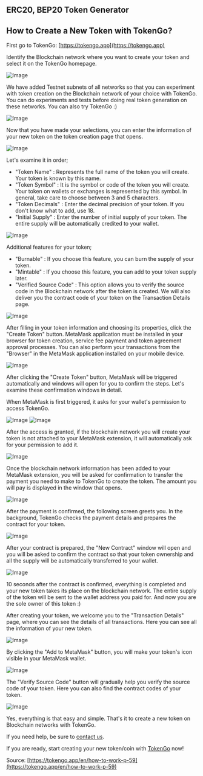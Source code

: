 ## ERC20, BEP20 Token Generator

## How to Create a New Token with TokenGo?

First go to TokenGo: [https://tokengo.app](https://tokengo.app)

Identify the Blockchain network where you want to create your token and select it on the TokenGo homepage.

![Image](https://tokengo.app/uploads/1.png)

We have added Testnet subnets of all networks so that you can experiment with token creation on the Blockchain network of your choice with TokenGo. You can do experiments and tests before doing real token generation on these networks. You can also try TokenGo :)

![Image](https://tokengo.app/uploads/2.png)

Now that you have made your selections, you can enter the information of your new token on the token creation page that opens.

![Image](https://tokengo.app/uploads/3.png)

Let's examine it in order;
- "Token Name" : Represents the full name of the token you will create. Your token is known by this name.
- "Token Symbol" : It is the symbol or code of the token you will create. Your token on wallets or exchanges is represented by this symbol. In general, take care to choose between 3 and 5 characters.
- "Token Decimals" : Enter the decimal precision of your token. If you don't know what to add, use 18.
- "Initial Supply" : Enter the number of initial supply of your token. The entire supply will be automatically credited to your wallet.

![Image](https://tokengo.app/uploads/4.png)

Additional features for your token;
- "Burnable" : If you choose this feature, you can burn the supply of your token.
- "Mintable" : If you choose this feature, you can add to your token supply later.
- "Verified Source Code" : This option allows you to verify the source code in the Blockchain network after the token is created. We will also deliver you the contract code of your token on the Transaction Details page.

![Image](https://tokengo.app/uploads/5.png)

After filling in your token information and choosing its properties, click the "Create Token" button.
MetaMask application must be installed in your browser for token creation, service fee payment and token agreement approval processes. You can also perform your transactions from the "Browser" in the MetaMask application installed on your mobile device.

![Image](https://tokengo.app/uploads/6.png)

After clicking the "Create Token" button, MetaMask will be triggered automatically and windows will open for you to confirm the steps. Let's examine these confirmation windows in detail.

When MetaMask is first triggered, it asks for your wallet's permission to access TokenGo.

![Image](https://tokengo.app/uploads/7.png)
![Image](https://tokengo.app/uploads/8.png)

After the access is granted, if the blockchain network you will create your token is not attached to your MetaMask extension, it will automatically ask for your permission to add it.

![Image](https://tokengo.app/uploads/9.png)

Once the blockchain network information has been added to your MetaMask extension, you will be asked for confirmation to transfer the payment you need to make to TokenGo to create the token.
The amount you will pay is displayed in the window that opens.

![Image](https://tokengo.app/uploads/10.png)

After the payment is confirmed, the following screen greets you.
In the background, TokenGo checks the payment details and prepares the contract for your token.

![Image](https://tokengo.app/uploads/11.png)

After your contract is prepared, the "New Contract" window will open and you will be asked to confirm the contract so that your token ownership and all the supply will be automatically transferred to your wallet.

![Image](https://tokengo.app/uploads/12.png)

10 seconds after the contract is confirmed, everything is completed and your new token takes its place on the blockchain network.
The entire supply of the token will be sent to the wallet address you paid for.
And now you are the sole owner of this token :)

After creating your token, we welcome you to the "Transaction Details" page, where you can see the details of all transactions.
Here you can see all the information of your new token.

![Image](https://tokengo.app/uploads/13.png)

By clicking the "Add to MetaMask" button, you will make your token's icon visible in your MetaMask wallet.

![Image](https://tokengo.app/uploads/14.png)

The "Verify Source Code" button will gradually help you verify the source code of your token.
Here you can also find the contract codes of your token.

![Image](https://tokengo.app/uploads/15.png)

Yes, everything is that easy and simple.
That's it to create a new token on Blockchain networks with TokenGo.

If you need help, be sure to [contact us](https://tokengo.app/en/contact-p-57). 

If you are ready, start creating your new token/coin with [TokenGo](https://tokengo.app) now!

Source: [https://tokengo.app/en/how-to-work-p-59](https://tokengo.app/en/how-to-work-p-59)


